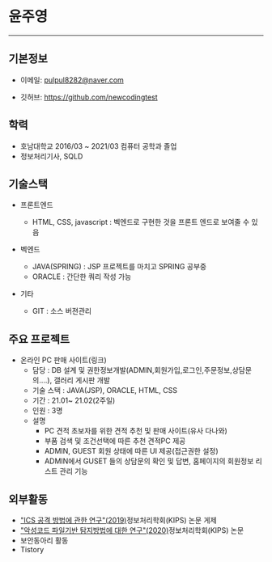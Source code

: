# 윤주영
***
## 기본정보
+ 이메일: pulpul8282@naver.com

+ 깃허브: https://github.com/newcodingtest

## 학력
+ 호남대학교 2016/03 ~ 2021/03 컴퓨터 공학과 졸업
+ 정보처리기사, SQLD

## 기술스택
 + 프론트엔드
   - HTML, CSS, javascript : 벡엔드로 구현한 것을 프론트 엔드로 보여줄 수 있음

 + 벡엔드
   - JAVA(SPRING) : JSP 프로젝트를 마치고 SPRING 공부중
   - ORACLE : 간단한 쿼리 작성 가능
  
  + 기타
    - GIT : 소스 버젼관리

## 주요 프로젝트

 + 온라인 PC 판매 사이트(링크)
   - 담당 : DB 설계 및 권한정보개발(ADMIN,회원가입,로그인,주문정보,상담문의....), 갤러리 게시판 개발
   - 기술 스택 : JAVA(JSP), ORACLE, HTML, CSS
   - 기간 : 21.01~ 21.02(2주일)
   - 인원 : 3명
   - 설명
     + PC 견적 초보자를 위한 견적 추천 및 판매 사이트(유사 다나와)
     + 부품 검색 및 조건선택에 따른 추천 견적PC 제공
     + ADMIN, GUEST 회원 상태에 따른 UI 제공(접근권한 설정)
     + ADMIN에서 GUSET 들의 상담문의 확인 및 답변, 홈페이지의 회원정보 리스트 관리 기능

## 외부활동
 + <a href="https://scienceon.kisti.re.kr/srch/selectPORSrchArticle.do?cn=NPAP13263965&dbt=NPAP">"ICS 공격 방법에 관한 연구"(2019)</a>정보처리학회(KIPS) 논문 게제
 + <a href="http://www.happyhaksul.com/ksdata/3860627">"악성코드 파일기반 탐지방법에 대한 연구"(2020)</a>정보처리학회(KIPS) 논문 
 + 보안동아리 활동
 + Tistory 
